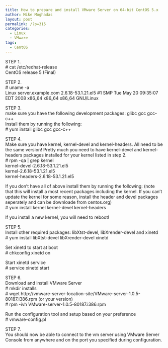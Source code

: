 ```yaml
---
title: How to prepare and install VMware Server on 64-bit CentOS 5.x
author: Mike Moghadas
layout: post
permalink: /?p=315
categories:
  - Linux
  - VMware
tags:
  - CentOS
---
```

STEP 1.  
\# cat /etc/redhat-release  
CentOS release 5 (Final)

STEP 2.  
\# uname -a  
Linux server.example.com 2.6.18-53.1.21.el5 #1 SMP Tue May 20 09:35:07 EDT 2008 x86\_64 x86\_64 x86_64 GNU/Linux

<!--more-->

STEP 3.  
make sure you have the following development packages: glibc gcc gcc-c++  
Install them by running the following:  
\# yum install glibc gcc gcc-c++

STEP 4.  
Make sure you have kernel, kernel-devel and kernel-headers. All need to be the same version! Pretty much you need to have kernel-devel and kernel-headers packages installed for your kernel listed in step 2.  
\# rpm -qa | grep kernel  
kernel-devel-2.6.18-53.1.21.el5  
kernel-2.6.18-53.1.21.el5  
kernel-headers-2.6.18-53.1.21.el5

If you don&#8217;t have all of above install them by running the following: (note that this will install a most recent packages including the kernel. If you can&#8217;t update the kernel for some reason, install the header and devel packages seperately and can be downloade from centos.org)  
\# yum install kernel kernel-devel kernel-headers

If you install a new kernel, you will need to reboot!

STEP 5.  
Install other required packages: libXtst-devel, libXrender-devel and xinetd  
\# yum install libXtst-devel libXrender-devel xinetd

Set xinetd to start at boot  
\# chkconfig xinetd on

Start xinetd service  
\# service xinetd start

STEP 6.  
Download and install VMware Server  
\# mkdir installs  
\# wget http://vmware-server-location-site/VMware-server-1.0.5-80187.i386.rpm (or your version)  
\# rpm -ivh VMware-server-1.0.5-80187.i386.rpm

Run the configuration tool and setup based on your preference  
\# vmware-config.pl

STEP 7.  
You should now be able to connect to the vm server using VMware Server Console from anywhere and on the port you specified during configuration.